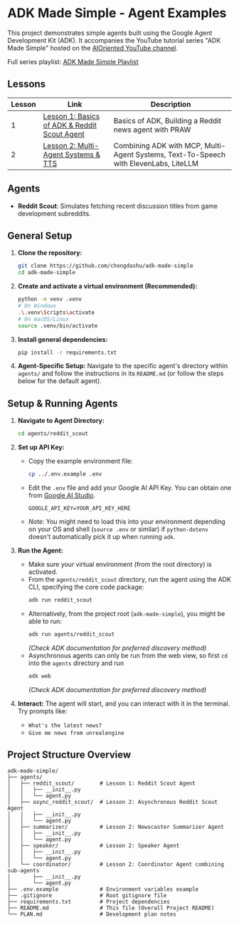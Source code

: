 # ADK Made Simple - Agent Examples

This project demonstrates simple agents built using the Google Agent Development Kit (ADK). It accompanies the YouTube tutorial series "ADK Made Simple" hosted on the [AIOriented YouTube channel](https://www.youtube.com/@AIOriented).

Full series playlist: [ADK Made Simple Playlist](https://www.youtube.com/playlist?list=PLWUH7ke1DYK98Di2FF8Ux3IX6qG-mZ3A7)

## Lessons

| Lesson | Link | Description |
| ------ | ---- | ----------- |
| 1      | [Lesson 1: Basics of ADK & Reddit Scout Agent](https://www.youtube.com/watch?v=BiP4tKZKTvU) | Basics of ADK, Building a Reddit news agent with PRAW |
| 2      | [Lesson 2: Multi-Agent Systems & TTS](https://www.youtube.com/watch?v=FODBW9az-sw) | Combining ADK with MCP, Multi-Agent Systems, Text-To-Speech with ElevenLabs, LiteLLM |

## Agents

- **Reddit Scout**: Simulates fetching recent discussion titles from game development subreddits.

## General Setup

1.  **Clone the repository:**

    ```bash
    git clone https://github.com/chongdashu/adk-made-simple
    cd adk-made-simple
    ```

2.  **Create and activate a virtual environment (Recommended):**

    ```bash
    python -m venv .venv
    # On Windows
    .\.venv\Scripts\activate
    # On macOS/Linux
    source .venv/bin/activate
    ```

3.  **Install general dependencies:**

    ```bash
    pip install -r requirements.txt
    ```

4.  **Agent-Specific Setup:** Navigate to the specific agent's directory within `agents/` and follow the instructions in its `README.md` (or follow the steps below for the default agent).

## Setup & Running Agents

1.  **Navigate to Agent Directory:**

    ```bash
    cd agents/reddit_scout
    ```

2.  **Set up API Key:**

    - Copy the example environment file:
      ```bash
      cp ../.env.example .env
      ```
    - Edit the `.env` file and add your Google AI API Key. You can obtain one from [Google AI Studio](https://aistudio.google.com/app/apikey).
      ```dotenv
      GOOGLE_API_KEY=YOUR_API_KEY_HERE
      ```
    - _Note:_ You might need to load this into your environment depending on your OS and shell (`source .env` or similar) if `python-dotenv` doesn't automatically pick it up when running `adk`.

3.  **Run the Agent:**

    - Make sure your virtual environment (from the root directory) is activated.
    - From the `agents/reddit_scout` directory, run the agent using the ADK CLI, specifying the core code package:
      ```bash
      adk run reddit_scout
      ```
    - Alternatively, from the project root (`adk-made-simple`), you might be able to run:
      ```bash
      adk run agents/reddit_scout
      ```
      _(Check ADK documentation for preferred discovery method)_
    - Asynchronous agents can only be run from the web view, so first `cd` into the `agents` directory and run 
      ```bash
      adk web
      ```
      _(Check ADK documentation for preferred discovery method)_

4.  **Interact:** The agent will start, and you can interact with it in the terminal. Try prompts like:
    - `What's the latest news?`
    - `Give me news from unrealengine`

## Project Structure Overview

```
adk-made-simple/
├── agents/
│   ├── reddit_scout/        # Lesson 1: Reddit Scout Agent
│   │   ├── __init__.py
│   │   └── agent.py
│   ├── async_reddit_scout/  # Lesson 2: Asynchronous Reddit Scout Agent
│   │   ├── __init__.py
│   │   └── agent.py
│   ├── summarizer/          # Lesson 2: Newscaster Summarizer Agent
│   │   ├── __init__.py
│   │   └── agent.py
│   ├── speaker/             # Lesson 2: Speaker Agent
│   │   ├── __init__.py
│   │   └── agent.py
│   └── coordinator/         # Lesson 2: Coordinator Agent combining sub-agents
│       ├── __init__.py
│       └── agent.py
├── .env.example             # Environment variables example
├── .gitignore               # Root gitignore file
├── requirements.txt         # Project dependencies
├── README.md                # This file (Overall Project README)
└── PLAN.md                  # Development plan notes
```
